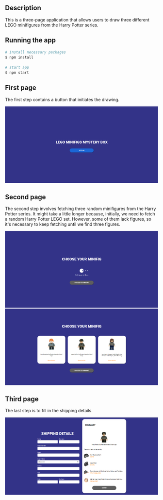 ## Description

This is a three-page application that allows users to draw three different LEGO minifigures from the Harry Potter series.

## Running the app

```bash
# install necessary packages
$ npm install

# start app
$ npm start
```

## First page

The first step contains a button that initiates the drawing.

![Alt text](image.png)

## Second page

The second step involves fetching three random minifigures from the Harry Potter series. It might take a little longer because, initially, we need to fetch a random Harry Potter LEGO set. However, some of them lack figures, so it's necessary to keep fetching until we find three figures.

![Alt text](image-1.png)
![Alt text](image-2.png)

## Third page

The last step is to fill in the shipping details.

![Alt text](image-3.png)
